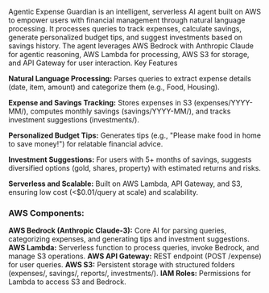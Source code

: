Agentic Expense Guardian is an intelligent, serverless AI agent built on AWS to empower users with financial management through natural language processing.
It processes queries to track expenses, calculate savings, generate personalized budget tips, and suggest investments based on savings history.
The agent leverages AWS Bedrock with Anthropic Claude for agentic reasoning, AWS Lambda for processing, AWS S3 for storage, and API Gateway for user interaction.
Key Features

**Natural Language Processing:** Parses queries to extract expense details (date, item, amount) and categorize them (e.g., Food, Housing).

**Expense and Savings Tracking:** Stores expenses in S3 (expenses/YYYY-MM/), computes monthly savings (savings/YYYY-MM/), and tracks investment suggestions (investments/).

**Personalized Budget Tips:** Generates tips (e.g., "Please make food in home to save money!") for relatable financial advice.

**Investment Suggestions:** For users with 5+ months of savings, suggests diversified options (gold, shares, property) with estimated returns and risks.

**Serverless and Scalable:** Built on AWS Lambda, API Gateway, and S3, ensuring low cost (<$0.01/query at scale) and scalability.

### AWS Components:
**AWS Bedrock (Anthropic Claude-3):** Core AI for parsing queries, categorizing expenses, and generating tips and investment suggestions.
**AWS Lambda:** Serverless function to process queries, invoke Bedrock, and manage S3 operations.
**AWS API Gateway:** REST endpoint (POST /expense) for user queries.
**AWS S3:** Persistent storage with structured folders (expenses/, savings/, reports/, investments/).
**IAM Roles:** Permissions for Lambda to access S3 and Bedrock.
